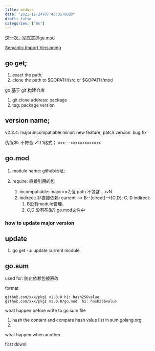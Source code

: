 ```yaml
---
title: module
date: "2021-11-24T07:43:31+0800"
draft: false
categories: ["Go"]
---
```

[这一次，彻底掌握go mod](https://learnku.com/articles/47737)

[Semantic Import Versioning](https://research.swtch.com/vgo-import)


## go get;

1. exact the path;
2. clone  the path to $GOPATH/src  or $GOPATH/mod

go 基于 git 构建仓库
1. git clone address: package 
2. tag:  package  version


## version name;

v2.3.4: 
major:incompatiable
minor: new feature;
patch version: bug fix

伪版本: 不符合 v1.1.1格式； xxx---xxxxxxxxxxxxx



## go.mod 

1. module name: github地址; 


2. require: 直接引用的包 
    1. incompatiable: major>=2,但 path 不包含 .../vN
    2. indirect: 非直接依赖: 
        current --> B--[direct]-->[C,D];
        C, D  indirect:
        1. B没有module管理，
        2. C,D  没有在B的 go.mod文件中 
   



### how to update major version 


## update

1. go get -u: update current module 






## go.sum

used for: 防止依赖包被篡改 


format:

```
github.com/xxx/pkg1 v1.0.0 h1: hash256value 
github.com/xxx/pkg1 v1.0.0/go.mod  h1: hash256value 
```


what happen before write to go.sum file
1. hash the content and compare hash  value list in sum.golang.org
2. 




what  happen  when  another 



first downl 